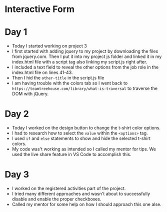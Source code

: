 # Interactive Form
# Day 1
* Today I started working on project 3
* I first started with adding jquery to my project by downloading the files from jquery.com. Then I put it into my project js folder and linked it in my index.html file with a script tag also linking my script.js right after.
* I included a text field to reveal the other options from the job role in the index.html file on lines 41-43.
* Then I hid the `other-title` in the script.js file
* I am having trouble with the colors tab so I went back to `https://teamtreehouse.com/library/what-is-traversal` to traverse the DOM with jQuery.

# Day 2
* Today I worked on the design button to change the t-shirt color options.
* I had to research how to select the `value` within the `<options>` tag.
* I used `if` and `else` statements to show and hide the selected t-shirt colors.
* My code was't working as intended so I called my mentor for tips. We used the live share feature in VS Code to accomplish this.

# Day 3
* I worked on the registered activities part of the project.
* I tried many different approaches and wasn't about to successfully disable and enable the proper checkboxes.
* Called my mentor for some help on how I should approach this one alse.